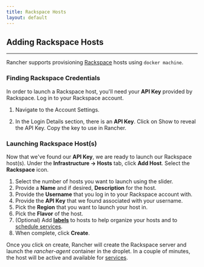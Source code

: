```yaml
---
title: Rackspace Hosts 
layout: default
---
```


## Adding Rackspace Hosts
---

Rancher supports provisioning [Rackspace](http://www.rackspace.com/) hosts using `docker machine`. 

### Finding Rackspace Credentials

In order to launch a Rackspace host, you'll need your **API Key** provided by Rackspace. Log in to your Rackspace account. 

1. Navigate to the Account Settings. 

2. In the Login Details section, there is an **API Key**. Click on Show to reveal the API Key. Copy the key to use in Rancher. 

### Launching Rackspace Host(s)

Now that we've found our **API Key**, we are ready to launch our Rackspace host(s). Under the **Infrastructure -> Hosts** tab, click **Add Host**. Select the **Rackspace** icon. 


1. Select the number of hosts you want to launch using the slider.
2. Provide a **Name** and if desired, **Description** for the host.
3. Provide the **Username** that you log in to your Rackspace account with.
4. Provide the **API Key** that we found associated with your username.
5. Pick the **Region** that you want to launch your host in.
6. Pick the **Flavor** of the host.
7. (Optional) Add **[labels]({{site.baseurl}}/docs/rancher-ui/infrastructure/hosts/#labels)** to hosts to help organize your hosts and to [schedule services]({{site.baseurl}}/docs/rancher-ui/applications/stacks/adding-services/#scheduling-services).
8. When complete, click **Create**. 

Once you click on create, Rancher will create the Rackspace server and launch the _rancher-agent_ container in the droplet. In a couple of minutes, the host will be active and available for [services]({{site.baseurl}}/docs/rancher-ui/applications/stacks/adding-services/).
